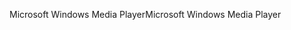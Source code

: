 <span data-ttu-id="efb25-101">Microsoft Windows Media Player</span><span class="sxs-lookup"><span data-stu-id="efb25-101">Microsoft Windows Media Player</span></span>